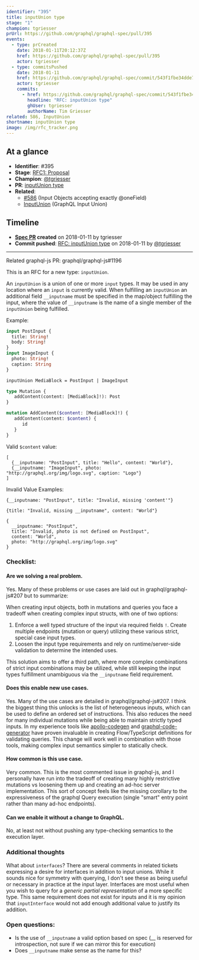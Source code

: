 ```yaml
---
identifier: "395"
title: inputUnion type
stage: "1"
champion: tgriesser
prUrl: https://github.com/graphql/graphql-spec/pull/395
events:
  - type: prCreated
    date: 2018-01-11T20:12:37Z
    href: https://github.com/graphql/graphql-spec/pull/395
    actor: tgriesser
  - type: commitsPushed
    date: 2018-01-11
    href: https://github.com/graphql/graphql-spec/commit/543f1fbe34dde748f2f8dc96d809b258c40b4097
    actor: tgriesser
    commits:
      - href: https://github.com/graphql/graphql-spec/commit/543f1fbe34dde748f2f8dc96d809b258c40b4097
        headline: "RFC: inputUnion type"
        ghUser: tgriesser
        authorName: Tim Griesser
related: 586, InputUnion
shortname: inputUnion type
image: /img/rfc_tracker.png
---
```


## At a glance

- **Identifier**: #395
- **Stage**: [RFC1: Proposal](https://github.com/graphql/graphql-spec/blob/main/CONTRIBUTING.md#stage-1-proposal)
- **Champion**: [@tgriesser](https://github.com/tgriesser)
- **PR**: [inputUnion type](https://github.com/graphql/graphql-spec/pull/395)
- **Related**:
  - [#586](/rfcs/586 "Input Objects accepting exactly @oneField / RFC0") (Input Objects accepting exactly @oneField)
  - [InputUnion](/rfcs/InputUnion "GraphQL Input Union / RFC0") (GraphQL Input Union)

<!-- BEGIN_CUSTOM_TEXT -->



<!-- END_CUSTOM_TEXT -->

## Timeline

- **[Spec PR](https://github.com/graphql/graphql-spec/pull/395) created** on 2018-01-11 by tgriesser
- **Commit pushed**: [RFC: inputUnion type](https://github.com/graphql/graphql-spec/commit/543f1fbe34dde748f2f8dc96d809b258c40b4097) on 2018-01-11 by [@tgriesser](https://github.com/tgriesser)

<!-- VERBATIM -->

---

Related graphql-js PR: graphql/graphql-js#1196

This is an RFC for a new type: `inputUnion`. 

An `inputUnion` is a union of one or more `input` types. It may be used in any location where an `input` is currently valid. When fulfilling an `inputUnion` an additional field `__inputname` must be specified in the map/object fulfilling the input, where the value of `__inputname` is the name of a single member of the `inputUnion` being fulfilled.

Example:

```graphql
input PostInput {
  title: String!
  body: String!
}
input ImageInput {
  photo: String!
  caption: String
}

inputUnion MediaBlock = PostInput | ImageInput

type Mutation {
   addContent(content: [MediaBlock]!): Post   
}

mutation AddContent($content: [MediaBlock]!) {
   addContent(content: $content) {
      id
   }
}
```

Valid `$content` value:

```
[
  {__inputname: "PostInput", title: "Hello", content: "World"},
  {__inputname: "ImageInput", photo: "http://graphql.org/img/logo.svg", caption: "Logo"}
]
```
Invalid Value Examples:
```
{__inputname: "PostInput", title: "Invalid, missing 'content'"}
```
```
{title: "Invalid, missing __inputname", content: "World"}
```
```
{
  __inputname: "PostInput", 
  title: "Invalid, photo is not defined on PostInput", 
  content: "World", 
  photo: "http://graphql.org/img/logo.svg"
}
```

### Checklist:

#### Are we solving a real problem.

Yes. Many of these problems or use cases are laid out in graphql/graphql-js#207 but to summarize:

When creating input objects, both in mutations and queries you face a tradeoff when creating complex input structs, with one of two options:

1. Enforce a well typed structure of the input via required fields `!`. Create multiple endpoints (mutation or query) utilizing these various strict, special case input types.
1. Loosen the input type requirements and rely on runtime/server-side validation to determine the intended uses.

This solution aims to offer a third path, where more complex combinations of strict input combinations may be utilized, while still keeping the input types fulfillment unambiguous via the `__inputname` field requirement.

#### Does this enable new use cases.

Yes. Many of the use cases are detailed in graphql/graphql-js#207. I think the biggest thing this unlocks is the list of heterogeneous inputs, which can be used to define an ordered set of instructions. This also reduces the need for many individual mutations while being able to maintain strictly typed inputs. In my experience tools like [apollo-codegen](https://github.com/apollographql/apollo-codegen) and [graphql-code-generator](https://github.com/dotansimha/graphql-code-generator) have proven invaluable in creating Flow/TypeScript definitions for validating queries. This change will work well in combination with those tools, making complex input semantics simpler to statically check.

#### How common is this use case.

Very common. This is the most commented issue in graphql-js, and I personally have run into the tradeoff of creating many highly restrictive mutations vs loosening them up and creating an ad-hoc server implementation. This sort of concept feels like the missing corollary to the expressiveness of the graphql Query execution (single "smart" entry point rather than many ad-hoc endpoints).

#### Can we enable it without a change to GraphQL.

No, at least not without pushing any type-checking semantics to the execution layer.

### Additional thoughts

What about `interfaces`? There are several comments in related tickets expressing a desire for interfaces in addition to input unions. While it sounds nice for symmetry with querying, I don't see these as being useful or necessary in practice at the input layer. Interfaces are most useful when you wish to query for a _generic partial representation_ of a more specific type. This same requirement does not exist for inputs and it is my opinion that `inputInterface` would not add enough additional value to justify its addition.

### Open questions:

- Is the use of `__inputname` a valid option based on spec (__ is reserved for introspection, not sure if we can mirror this for execution)
- Does `__inputname` make sense as the name for this?
